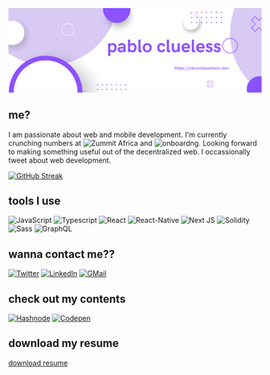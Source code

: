 <p align="center">
   <img src="/pablo-clueless.png" width="800px" >
</p>

## me?
I am passionate about web and mobile development. I'm currently crunching numbers at ![Zummit Africa](https://github.com/Zummit-Africa-Inc) and ![onboardng](https://github.com/onboardng). Looking forward to making something useful out of the decentralized web. I occassionally tweet about web development.

[![GitHub Streak](https://github-readme-streak-stats.herokuapp.com/?user=pablo-clueless)](https://git.io/streak-stats)

## tools I use

![JavaScript](https://img.shields.io/badge/javascript-%23323330.svg?style=for-the-badge&logo=javascript&logoColor=%23F7DF1E)
![Typescript](https://img.shields.io/badge/typescript-%3178C6?style=for-the-badge&logo=typescript)
![React](https://img.shields.io/badge/react-%2320232a.svg?style=for-the-badge&logo=react&logoColor=%2361DAFB)
![React-Native](https://img.shields.io/badge/react--native-%20-blue?style=for-the-badge&logo=react&logoColor=%2361DAFB)
![Next JS](https://img.shields.io/badge/Next-black?style=for-the-badge&logo=next.js&logoColor=white)
![Solidity](https://img.shields.io/badge/solidity-black?style=for-the-badge&logo=solidity)
![Sass](https://img.shields.io/badge/SASS-hotpink.svg?style=for-the-badge&logo=SASS&logoColor=white)
![GraphQL](https://img.shields.io/badge/graphql-%20-%23E10098?style=for-the-badge&logo=GraphQL)

## wanna contact me??

[![Twitter](https://img.shields.io/twitter/follow/pablo_clueless?color=blue&style=for-the-badge&logo=twitter)](https://twitter.com/pablo_clueless)
[![LinkedIn](https://img.shields.io/badge/linkedin-samson%20okunola-blue?style=for-the-badge&logo=linkedin&color=0a66c2)](https://www.linkedin.com/in/samson-okunola/)
[![GMail](https://img.shields.io/badge/gmail-okunola%20samson-red?style=for-the-badge&logo=gmail)](mailto:smsnmicheal@gmail.com)

## check out my contents

[![Hashnode](https://img.shields.io/badge/hashnode-frontendpablo-blue?style=for-the-badge&logo=hashnode)](https://frontendpablo.hashnode.dev)
[![Codepen](https://img.shields.io/badge/codepen-pablo--clueless%20-black?style=for-the-badge&logo=codepen)](https://codepen.io/pablo-clueless)

## download my resume
<a id='resume' href='/Okunola-Samson.pdf' download>download resume</a>